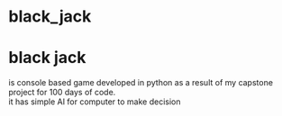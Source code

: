 # black_jack
<h1>black jack</h1> is console based game developed in python
as a result of my capstone project for 100 days of code.<br>
it has simple AI for computer to make decision 
